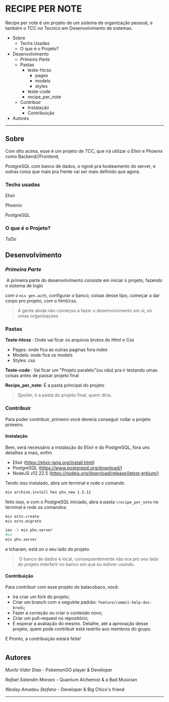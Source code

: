 # RECIPE PER NOTE

Recipe per note é um projeto de um sistema de organização pessoal, e também o TCC no Tecnico em Desenvolvimento de sistemas.

- Sobre
  - Techs Usadas
  - O que é o Projeto?
- Desenvolvimento
  - _Primeira Parte_
  - Pastas
    - teste-htcss
      - pages
      - models
      - styles
    - teste-code
    - recipe_per_note
  - Contribuir
    - Instalação
    - Contribuição
- Autores

___
## Sobre

Com dito acima, esse é um projeto de TCC, que irá utilizar o Elixir e Phoenix como Backend//Frontend,

PostgreSQL com banco de dados, o ngrok pra hosteamento do server, e outras coisa que mais pra frente vai ser mais definido que agora.

### Techs usadas

Elixir

Phoenix

PostgreSQL

### O que é o Projeto?

_ToDo_



## Desenvolvimento

### _Primeira Parte_

​	A primeira parte do desenvolvimento consiste em iniciar o projeto, fazendo o sistema de login

com o ```mix gen.auth```, configurar o banco, coisas desse tipo, começar a dar corpo pro projeto, com o html/css.

> A gente ainda não começou a fazer o desenvolvimento em si, só umas organizações

### Pastas

**Teste-htcss** : Onde vai ficar os arquivos brutos do Html e Css

- Pages: onde fica as outras paginas fora index
- Models: onde fica os models
- Styles: css

**Teste-code** : Vai ficar um "Projeto paralelo"(ou não) pra ir testando umas coisas antes de passar projeto final

**Recipe_per_note**: É a pasta principal do projeto

> Spoiler, é a pasta do projeto final, quem diria.

### Contribuir 

Para poder contribuir, primeiro você deveria conseguir rodar o projeto primeiro.

#### Instalação

Bem, será necessário a instalação do Elixir e do PostgreSQL, fora uns detalhes a mais, enfim

- Elixir (https://elixir-lang.org/install.html)
- PostgreSQL (https://www.postgresql.org/download/)
- NodeJS v12.22.5 (https://nodejs.org/download/release/latest-erbium/)

Tendo isso instalado, abra um terminal e rode o comando 

```bash
mix archive.install hex phx_new 1.5.12
```

feito isso, e com o PostgreSQL iniciado, abra a pasta `\recipe_per_note` no terminal e rode os comandos:

``` bash
mix ecto.create
mix ecto.migrate

iex -S mix phx.server
#ou 
mix phx.server
```

e tcharam, está on o seu lado do projeto.



> ​	O banco de dados é local, consequentemente não era pro seu lado do projeto interferir no banco em que eu estiver usando.

#### Contribuição

Para contribuir com esse projeto do balacobaco, você:

- Irá criar um fork do projeto;
- Criar um branch com o seguinte padrão: `feature/commit-help-dos-brodi`;
- Fazer a correção ou criar o conteúdo novo;
- Criar um pull-request no repositório;
- E esperar a avaliação do mesmo. Detalhe, até a aprovação desse projeto, quem pode contribuir está restrito aos membros do grupo.

E Pronto, a contribuição estará feita!

# 

## Autores

_Murilo Vidor Dias_ - PokemonGO player & Developer

_Rafael Salandin Moraes_ - Quantum Alchemist & a Bad Musician

_Wesley Amadeu Stefano_ - Developer & Big Chico's friend

___
